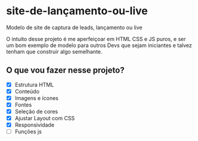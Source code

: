 # site-de-lançamento-ou-live

Modelo de site de captura de leads, lançamento ou live

O intuito desse projeto é me aperfeiçoar em HTML CSS e JS puros, 
e ser um bom exemplo de modelo para outros Devs que sejam iniciantes
e talvez tenham que construir algo semelhante.

## O que vou fazer nesse projeto?

- [x] Estrutura HTML
- [x] Conteúdo
- [x] Imagens e ícones
- [x] Fontes
- [x] Seleção de cores
- [x] Ajustar Layout com CSS
- [x] Responsividade
- [ ] Funções js